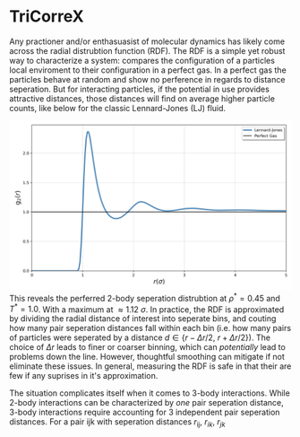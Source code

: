 # TriCorreX
Any practioner and/or enthasuasist of molecular dynamics has likely come across the radial distrubtion function (RDF). The RDF is a simple yet robust way to characterize a system: compares the configuration of a particles local enviroment to their configuration in a perfect gas. In a perfect gas the particles behave at random and show no perference in regards to distance seperation. But for interacting particles, if the potential in use provides attractive distances, those distances will find on average higher particle counts, like below for the classic Lennard-Jones (LJ) fluid. 

![Pair Analysis](images/rdf.png "Pair Analysis Diagram")
This reveals the perferred 2-body seperation distrubtion at $\rho^{*}=0.45$ and $T^{ *}=1.0$. With a maximum at $\approx 1.12 \ \sigma$. In practice, the RDF is approximated by dividing the radial distance of interest into seperate bins, and couting how many pair seperation distances fall within each bin (i.e. how many pairs of particles were seperated by a distance $d \in \lbrace r-\Delta r / 2, \ r+\Delta r / 2 \rbrace$). The choice of $\Delta r$ leads to finer or coarser binning, which can *potentially* lead to problems down the line. However, thoughtful smoothing can mitigate if not eliminate these issues. In general, measuring the RDF is safe in that their are few if any suprises in it's approximation.  

The situation complicates itself when it comes to 3-body interactions. While 2-body interactions can be characterized by *one* pair seperation distance, 3-body interactions require accounting for 3 independent pair seperation distances. For a pair ijk with seperation distances $r_{\text{ij}}$, $r_{ik}$, $r_{jk}$ 


